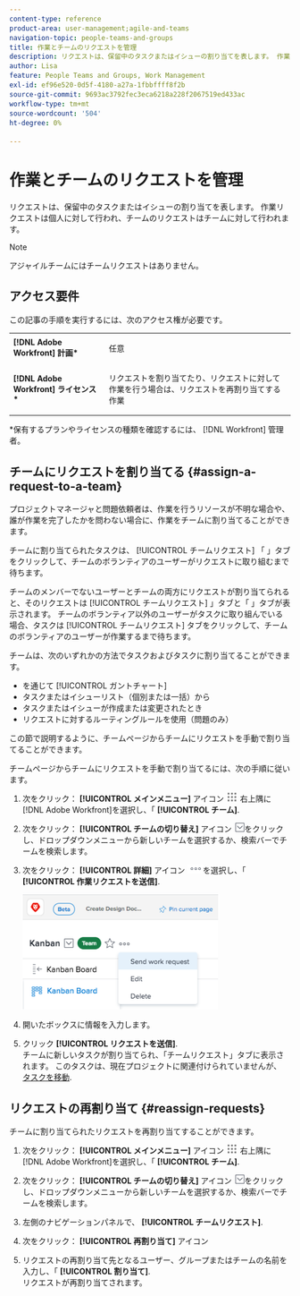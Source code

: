 ```yaml
---
content-type: reference
product-area: user-management;agile-and-teams
navigation-topic: people-teams-and-groups
title: 作業とチームのリクエストを管理
description: リクエストは、保留中のタスクまたはイシューの割り当てを表します。 作業リクエストは個人に対して行われ、チームのリクエストはチームに対して行われます。
author: Lisa
feature: People Teams and Groups, Work Management
exl-id: ef96e520-0d5f-4180-a27a-1fbbffff8f2b
source-git-commit: 9693ac3792fec3eca6218a228f2067519ed433ac
workflow-type: tm+mt
source-wordcount: '504'
ht-degree: 0%

---
```


# 作業とチームのリクエストを管理

リクエストは、保留中のタスクまたはイシューの割り当てを表します。 作業リクエストは個人に対して行われ、チームのリクエストはチームに対して行われます。

>[!NOTE]
>
>アジャイルチームにはチームリクエストはありません。

## アクセス要件

この記事の手順を実行するには、次のアクセス権が必要です。

<table style="table-layout:auto"> 
 <col> 
 </col> 
 <col> 
 </col> 
 <tbody> 
  <tr> 
   <td role="rowheader"><strong>[!DNL Adobe Workfront] 計画*</strong></td> 
   <td> <p>任意</p> </td> 
  </tr> 
  <tr> 
   <td role="rowheader"><strong>[!DNL Adobe Workfront] ライセンス*</strong></td> 
   <td> <p>リクエストを割り当てたり、リクエストに対して作業を行う場合は、リクエストを再割り当てする作業</p> </td> 
  </tr> 
 </tbody> 
</table>

&#42;保有するプランやライセンスの種類を確認するには、 [!DNL Workfront] 管理者。

## チームにリクエストを割り当てる {#assign-a-request-to-a-team}

プロジェクトマネージャと問題依頼者は、作業を行うリソースが不明な場合や、誰が作業を完了したかを問わない場合に、作業をチームに割り当てることができます。

チームに割り当てられたタスクは、 [!UICONTROL チームリクエスト] 「 」タブをクリックして、チームのボランティアのユーザーがリクエストに取り組むまで待ちます。

チームのメンバーでないユーザーとチームの両方にリクエストが割り当てられると、そのリクエストは [!UICONTROL チームリクエスト] 」タブと「 」タブが表示されます。 チームのボランティア以外のユーザーがタスクに取り組んでいる場合、タスクは [!UICONTROL チームリクエスト] タブをクリックして、チームのボランティアのユーザーが作業するまで待ちます。

チームは、次のいずれかの方法でタスクおよびタスクに割り当てることができます。

* を通じて [!UICONTROL ガントチャート]
* タスクまたはイシューリスト（個別または一括）から
* タスクまたはイシューが作成または変更されたとき
* リクエストに対するルーティングルールを使用（問題のみ）

この節で説明するように、チームページからチームにリクエストを手動で割り当てることができます。

チームページからチームにリクエストを手動で割り当てるには、次の手順に従います。

1. 次をクリック： **[!UICONTROL メインメニュー]** アイコン ![](assets/main-menu-icon.png) 右上隅に [!DNL Adobe Workfront]を選択し、「 **[!UICONTROL チーム]**.

1. 次をクリック： **[!UICONTROL チームの切り替え]** アイコン ![チームを切り替えアイコン](assets/switch-team-icon.png)をクリックし、ドロップダウンメニューから新しいチームを選択するか、検索バーでチームを検索します。

1. 次をクリック： **[!UICONTROL 詳細]** アイコン ![](assets/more-icon.png)を選択し、「 **[!UICONTROL 作業リクエストを送信]**.

   ![](assets/edit-team-settings-350x205.png)

1. 開いたボックスに情報を入力します。
1. クリック **[!UICONTROL リクエストを送信]**.\
   チームに新しいタスクが割り当てられ、「チームリクエスト」タブに表示されます。 このタスクは、現在プロジェクトに関連付けられていませんが、 [タスクを移動](../../manage-work/tasks/manage-tasks/move-tasks.md).

## リクエストの再割り当て {#reassign-requests}

チームに割り当てられたリクエストを再割り当てすることができます。

1. 次をクリック： **[!UICONTROL メインメニュー]** アイコン ![](assets/main-menu-icon.png) 右上隅に [!DNL Adobe Workfront]を選択し、「 **[!UICONTROL チーム]**.
1. 次をクリック： **[!UICONTROL チームの切り替え]** アイコン ![チームを切り替えアイコン](assets/switch-team-icon.png)をクリックし、ドロップダウンメニューから新しいチームを選択するか、検索バーでチームを検索します。
1. 左側のナビゲーションパネルで、 **[!UICONTROL チームリクエスト]**.
1. 次をクリック： **[!UICONTROL 再割り当て]** アイコン

1. リクエストの再割り当て先となるユーザー、グループまたはチームの名前を入力し、「 **[!UICONTROL 割り当て]**.\
   リクエストが再割り当てされます。
